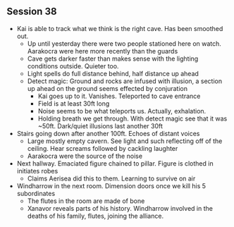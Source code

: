 ## Session 38
* Kai is able to track what we think is the right cave. Has been smoothed out.
  * Up until yesterday there were two people stationed here on watch. Aarakocra were here more recently than the guards
  * Cave gets darker faster than makes sense with the lighting conditions outside. Quieter too.
  * Light spells do full distance behind, half distance up ahead
  * Detect magic: Ground and rocks are infused with illusion, a section up ahead on the ground seems effected by conjuration
    * Kai goes up to it. Vanishes. Teleported to cave entrance
    * Field is at least 30ft long
    * Noise seems to be what teleports us. Actually, exhalation.
    * Holding breath we get through. With detect magic see that it was ~50ft. Dark/quiet illusions last another 30ft
* Stairs going down after another 100ft. Echoes of distant voices
  * Large mostly empty cavern. See light and such reflecting off of the ceiling. Hear screams followed by cackling laughter
  * Aarakocra were the source of the noise
* Next hallway. Emaciated figure chained to pillar. Figure is clothed in initiates robes
  * Claims Aerisea did this to them. Learning to survive on air
* Windharrow in the next room. Dimension doors once we kill his 5 subordinates
  * The flutes in the room are made of bone
  * Xanavor reveals parts of his history. Windharrow involved in the deaths of his family, flutes, joining the alliance.
